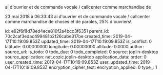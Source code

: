 ai d\'ouvrier et de commande vocale / callcenter comme marchandise de

23 mai 2018 à 06:33:43
ai d\'ouvrier et de commande vocale / callcenter comme marchandise de
choses et de paroles, 25% d\'ouvriers\


id: e92f6f8d78ed4ece810f2a4bcc3f6351
parent_id: 70c2caf3edac499481b2f26cabe317be
created_time: 2019-04-17T10:19:09.853Z
updated_time: 2019-04-17T10:19:09.853Z
is_conflict: 0
latitude: 0.00000000
longitude: 0.00000000
altitude: 0.0000
author: 
source_url: 
is_todo: 0
todo_due: 0
todo_completed: 0
source: joplin-desktop
source_application: net.cozic.joplin-desktop
application_data: 
order: 0
user_created_time: 2019-04-17T10:19:09.853Z
user_updated_time: 2019-04-17T10:19:09.853Z
encryption_cipher_text: 
encryption_applied: 0
type_: 1